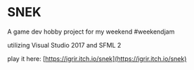 # SNEK

A game dev hobby project for my weekend
#weekendjam

utilizing Visual Studio 2017 and SFML 2

play it here:
[https://igrir.itch.io/snek](https://igrir.itch.io/snek)
